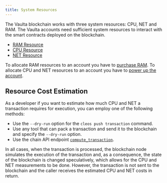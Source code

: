 ```yaml
---
title: System Resources
---
```


The Vaulta blockchain works with three system resources: CPU, NET and RAM. The Vaulta accounts need sufficient system resources to interact with the smart contracts deployed on the blockchain.

* [RAM Resource](./05_ram.md)
* [CPU Resource](./03_cpu.md)
* [NET Resource](./04_net.md)

To allocate RAM resources to an account you have to [purchase RAM](./05_ram.md#how-to-purchase-ram).
To allocate CPU and NET resources to an account you have to [power up the account](./07_powerup_model.md#power-up-your-account).

## Resource Cost Estimation

As a developer if you want to estimate how much CPU and NET a transaction requires for execution, you can employ one of the following methods:

* Use the `--dry-run` option for the `cleos push transaction` command.
* Use any tool that can pack a transaction and send it to the blockchain and specify the `--dry-run` option.
* Use the chain API endpoint [`compute_transaction`](https://github.com/AntelopeIO/spring/blob/7254bab917a17bcc0d82d23d03f4173176150239/plugins/chain_plugin/include/eosio/chain_plugin/chain_plugin.hpp#L557).

In all cases, when the transaction is processed, the blockchain node simulates the execution of the transaction and, as a consequence, the state of the blockchain is changed speculatively, which allows for the CPU and NET measurements to be done. However, the transaction is not sent to the blockchain and the caller receives the estimated CPU and NET costs in return.
